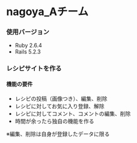 # nagoya_Aチーム


### 使用バージョン
- Ruby 2.6.4
- Rails 5.2.3 

### レシピサイトを作る
#### 機能の要件
- レシピの投稿（画像つき）、編集、削除
- レシピに対してお気に入り登録、解除
- レシピに対してコメント、コメントの編集、削除
- 時間が余ったら独自の機能を作る

※編集、削除は自身が登録したデータに限る